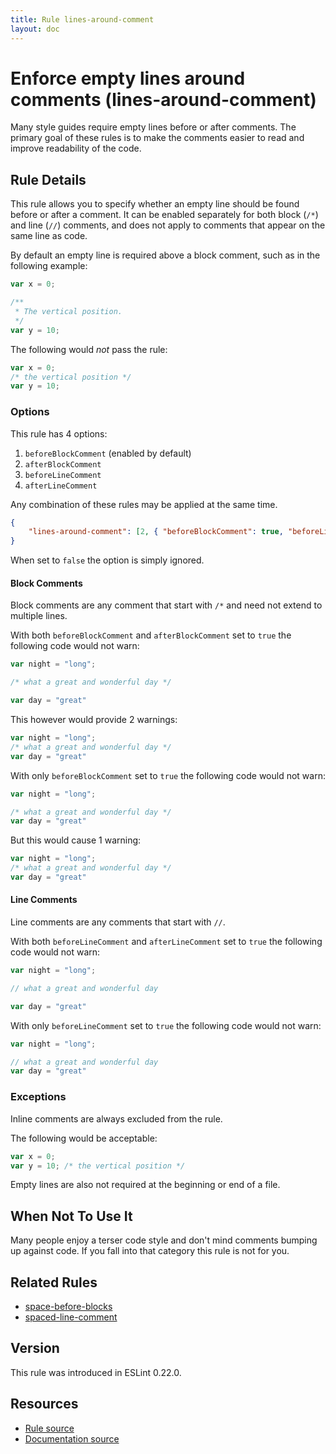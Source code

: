 ```yaml
---
title: Rule lines-around-comment
layout: doc
---
```

<!-- Note: No pull requests accepted for this file. See README.md in the root directory for details. -->
# Enforce empty lines around comments (lines-around-comment)

Many style guides require empty lines before or after comments. The primary goal
of these rules is to make the comments easier to read and improve readability of the code.

## Rule Details

This rule allows you to specify whether an empty line should be found
before or after a comment. It can be enabled separately for both block (`/*`)
and line (`//`) comments, and does not apply to comments that appear on the same
line as code.


By default an empty line is required above a block comment,
such as in the following example:

```js
var x = 0;

/**
 * The vertical position.
 */
var y = 10;
```

The following would *not* pass the rule:

```js
var x = 0;
/* the vertical position */
var y = 10;
```

### Options

This rule has 4 options:

1. `beforeBlockComment` (enabled by default)
2. `afterBlockComment`
3. `beforeLineComment`
4. `afterLineComment`

Any combination of these rules may be applied at the same time.


```json
{
    "lines-around-comment": [2, { "beforeBlockComment": true, "beforeLineComment": true }]
}
```

When set to `false` the option is simply ignored.


#### Block Comments

Block comments are any comment that start with `/*` and need not extend to multiple lines.

With both `beforeBlockComment` and `afterBlockComment` set to `true` the following code
would not warn:

```js
var night = "long";

/* what a great and wonderful day */

var day = "great"
```

This however would provide 2 warnings:

```js
var night = "long";
/* what a great and wonderful day */
var day = "great"
```

With only `beforeBlockComment` set to `true` the following code
would not warn:

```js
var night = "long";

/* what a great and wonderful day */
var day = "great"
```

But this would cause 1 warning:

```js
var night = "long";
/* what a great and wonderful day */
var day = "great"
```

#### Line Comments

Line comments are any comments that start with `//`.

With both `beforeLineComment` and `afterLineComment` set to `true` the following code
would not warn:

```js
var night = "long";

// what a great and wonderful day

var day = "great"
```

With only `beforeLineComment` set to `true` the following code
would not warn:

```js
var night = "long";

// what a great and wonderful day
var day = "great"
```

### Exceptions

Inline comments are always excluded from the rule.

The following would be acceptable:

```js
var x = 0;
var y = 10; /* the vertical position */
```

Empty lines are also not required at the beginning or end of a file.

## When Not To Use It

Many people enjoy a terser code style and don't mind comments bumping up against code. If you
fall into that category this rule is not for you.

## Related Rules

* [space-before-blocks](space-before-blocks)
* [spaced-line-comment](spaced-line-comment)

## Version

This rule was introduced in ESLint 0.22.0.

## Resources

* [Rule source](https://github.com/eslint/eslint/tree/master/lib/rules/lines-around-comment.js)
* [Documentation source](https://github.com/eslint/eslint/tree/master/docs/rules/lines-around-comment.md)
